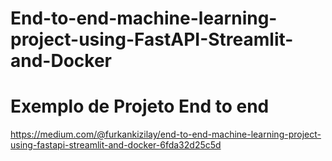 # End-to-end-machine-learning-project-using-FastAPI-Streamlit-and-Docker

# Exemplo de Projeto End to end
https://medium.com/@furkankizilay/end-to-end-machine-learning-project-using-fastapi-streamlit-and-docker-6fda32d25c5d
